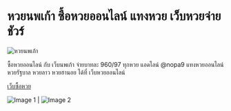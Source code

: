 # หวยนพเก้า ซื้อหวยออนไลน์ แทงหวย เว็บหวยจ่ายชัวร์

![หวยนพเก้า](https://nopa9.com/wp-content/uploads/2023/10/profile-01-nd-png.png)

ซื้อหวยออนไลน์ กับ เว็บนพเก้า จ่ายบาทละ 960/97 ทุกหวย แอดไลน์ @nopa9 แทงหวยออนไลน์ หวยรัฐบาล หวยลาว หวยฮานอย ได้ที่ เว็บหวยออนไลน์

[เว็บซื้อหวย](https://nopa9.com/)


![Image 1](https://th-test-11.slatic.net/p/6a78913c131cfcd539813bd4b7c42459.png) | ![Image 2](https://th-test-11.slatic.net/p/6a78913c131cfcd539813bd4b7c42459.png)
